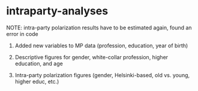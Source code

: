 # intraparty-analyses

NOTE: intra-party polarization results have to be estimated again, found an error in code


1. Added new variables to MP data (profession, education, year of birth)

2. Descriptive figures for gender, white-collar profession, higher education, and age

3. Intra-party polarization figures (gender, Helsinki-based, old vs. young, higher educ, etc.) 


